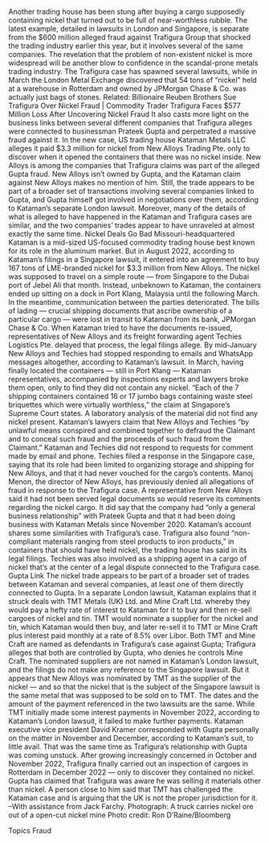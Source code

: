 Another trading house has been stung after buying a cargo supposedly containing nickel that turned out to be full of near-worthless rubble.
The latest example, detailed in lawsuits in London and Singapore, is separate from the $600 million alleged fraud against Trafigura Group that shocked the trading industry earlier this year, but it involves several of the same companies.
The revelation that the problem of non-existent nickel is more widespread will be another blow to confidence in the scandal-prone metals trading industry. The Trafigura case has spawned several lawsuits, while in March the London Metal Exchange discovered that 54 tons of “nickel” held at a warehouse in Rotterdam and owned by JPMorgan Chase & Co. was actually just bags of stones.
Related: Billionaire Reuben Brothers Sue Trafigura Over Nickel Fraud | Commodity Trader Trafigura Faces $577 Million Loss After Uncovering Nickel Fraud
It also casts more light on the business links between several different companies that Trafigura alleges were connected to businessman Prateek Gupta and perpetrated a massive fraud against it.
In the new case, US trading house Kataman Metals LLC alleges it paid $3.3 million for nickel from New Alloys Trading Pte. only to discover when it opened the containers that there was no nickel inside.
New Alloys is among the companies that Trafigura claims was part of the alleged Gupta fraud. New Alloys isn’t owned by Gupta, and the Kataman claim against New Alloys makes no mention of him.
Still, the trade appears to be part of a broader set of transactions involving several companies linked to Gupta, and Gupta himself got involved in negotiations over them, according to Kataman’s separate London lawsuit.
Moreover, many of the details of what is alleged to have happened in the Kataman and Trafigura cases are similar, and the two companies’ trades appear to have unraveled at almost exactly the same time.
Nickel Deals Go Bad
Missouri-headquartered Kataman is a mid-sized US-focused commodity trading house best known for its role in the aluminum market. But in August 2022, according to Kataman’s filings in a Singapore lawsuit, it entered into an agreement to buy 167 tons of LME-branded nickel for $3.3 million from New Alloys.
The nickel was supposed to travel on a simple route — from Singapore to the Dubai port of Jebel Ali that month. Instead, unbeknown to Kataman, the containers ended up sitting on a dock in Port Klang, Malaysia until the following March.
In the meantime, communication between the parties deteriorated. The bills of lading — crucial shipping documents that ascribe ownership of a particular cargo — were lost in transit to Kataman from its bank, JPMorgan Chase & Co.
When Kataman tried to have the documents re-issued, representatives of New Alloys and its freight forwarding agent Techies Logistics Pte. delayed that process, the legal filings allege. By mid-January New Alloys and Techies had stopped responding to emails and WhatsApp messages altogether, according to Kataman’s lawsuit.
In March, having finally located the containers — still in Port Klang — Kataman representatives, accompanied by inspections experts and lawyers broke them open, only to find they did not contain any nickel.
“Each of the 7 shipping containers contained 16 or 17 jumbo bags containing waste steel briquettes which were virtually worthless,” the claim at Singapore’s Supreme Court states. A laboratory analysis of the material did not find any nickel present.
Kataman’s lawyers claim that New Alloys and Techies “by unlawful means conspired and combined together to defraud the Claimant and to conceal such fraud and the proceeds of such fraud from the Claimant.”
Kataman and Techies did not respond to requests for comment made by email and phone. Techies filed a response in the Singapore case, saying that its role had been limited to organizing storage and shipping for New Alloys, and that it had never vouched for the cargo’s contents. Manoj Menon, the director of New Alloys, has previously denied all allegations of fraud in response to the Trafigura case.
A representative from New Alloys said it had not been served legal documents so would reserve its comments regarding the nickel cargo. It did say that the company had “only a general business relationship” with Prateek Gupta and that it had been doing business with Kataman Metals since November 2020.
Kataman’s account shares some similarities with Trafigura’s case. Trafigura also found “non-compliant materials ranging from steel products to iron products,” in containers that should have held nickel, the trading house has said in its legal filings.
Techies was also involved as a shipping agent in a cargo of nickel that’s at the center of a legal dispute connected to the Trafigura case.
Gupta Link
The nickel trade appears to be part of a broader set of trades between Kataman and several companies, at least one of them directly connected to Gupta.
In a separate London lawsuit, Kataman explains that it struck deals with TMT Metals (UK) Ltd. and Mine Craft Ltd. whereby they would pay a hefty rate of interest to Kataman for it to buy and then re-sell cargoes of nickel and tin.
TMT would nominate a supplier for the nickel and tin, which Kataman would then buy, and later re-sell it to TMT or Mine Craft plus interest paid monthly at a rate of 8.5% over Libor.
Both TMT and Mine Craft are named as defendants in Trafigura’s case against Gupta; Trafigura alleges that both are controlled by Gupta, who denies he controls Mine Craft.
The nominated suppliers are not named in Kataman’s London lawsuit, and the filings do not make any reference to the Singapore lawsuit. But it appears that New Alloys was nominated by TMT as the supplier of the nickel — and so that the nickel that is the subject of the Singapore lawsuit is the same metal that was supposed to be sold on to TMT. The dates and the amount of the payment referenced in the two lawsuits are the same.
While TMT initially made some interest payments in November 2022, according to Kataman’s London lawsuit, it failed to make further payments. Kataman executive vice president David Kramer corresponded with Gupta personally on the matter in November and December, according to Kataman’s suit, to little avail.
That was the same time as Trafigura’s relationship with Gupta was coming unstuck. After growing increasingly concerned in October and November 2022, Trafigura finally carried out an inspection of cargoes in Rotterdam in December 2022 — only to discover they contained no nickel.
Gupta has claimed that Trafigura was aware he was selling it materials other than nickel. A person close to him said that TMT has challenged the Kataman case and is arguing that the UK is not the proper jurisdiction for it.
–With assistance from Jack Farchy.
Photograph: A truck carries nickel ore out of a open-cut nickel mine Photo credit: Ron D’Raine/Bloomberg

Topics
Fraud
